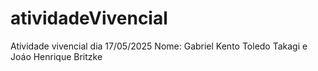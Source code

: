 # atividadeVivencial
Atividade vivencial dia 17/05/2025
Nome: Gabriel Kento Toledo Takagi e Joáo Henrique Britzke

